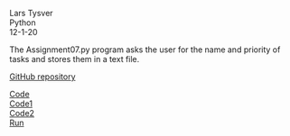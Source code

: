 Lars Tysver  
Python  
12-1-20  

The Assignment07.py program asks the user for the name and priority of tasks and stores them in a text file.  

[GitHub repository](https://github.com/Dromeus/IntroToProg-Python-Mod07)  

[Code](Code.png)  
[Code1](Code1.png)  
[Code2](Code2.png)  
[Run](Run.png)
